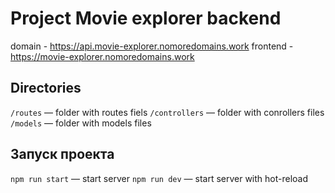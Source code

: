 # Project Movie explorer backend
 domain - https://api.movie-explorer.nomoredomains.work
 frontend - https://movie-explorer.nomoredomains.work
 
## Directories

`/routes` — folder with routes fiels
`/controllers` — folder with conrollers files 
`/models` — folder with models files
  
## Запуск проекта

`npm run start` — start server
`npm run dev` —  start server with hot-reload
